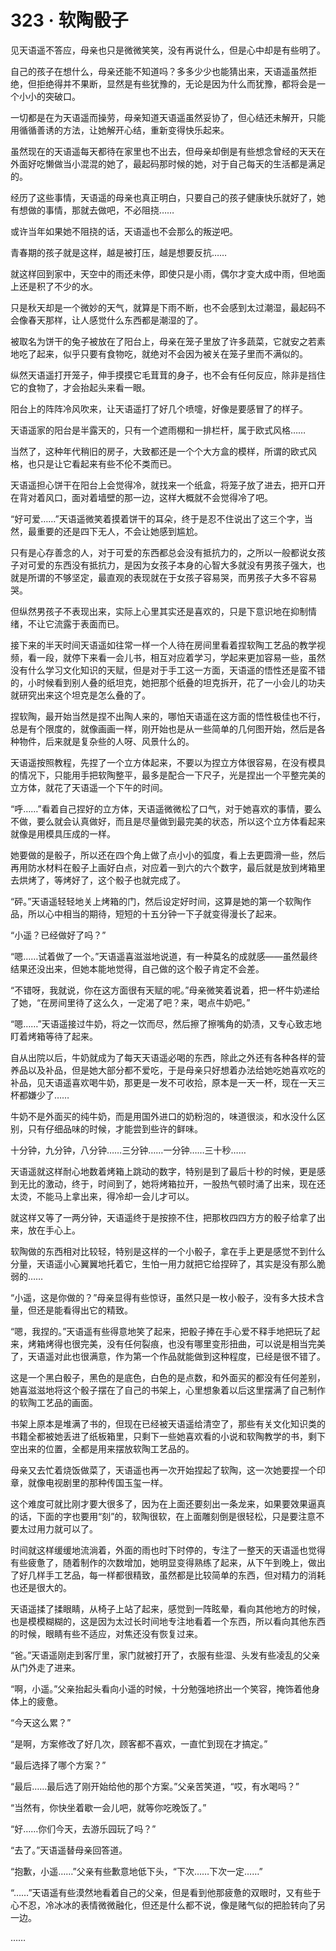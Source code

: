 # 323 · 软陶骰子

见天语遥不答应，母亲也只是微微笑笑，没有再说什么，但是心中却是有些明了。

自己的孩子在想什么，母亲还能不知道吗？多多少少也能猜出来，天语遥虽然拒绝，但拒绝得并不果断，显然是有些犹豫的，无论是因为什么而犹豫，都将会是一个小小的突破口。

一切都是在为天语遥而操劳，母亲知道天语遥虽然妥协了，但心结还未解开，只能用循循善诱的方法，让她解开心结，重新变得快乐起来。

虽然现在的天语遥每天都待在家里也不出去，但母亲却倒是有些想念曾经的天天在外面好吃懒做当小混混的她了，最起码那时候的她，对于自己每天的生活都是满足的。

经历了这些事情，天语遥的母亲也真正明白，只要自己的孩子健康快乐就好了，她有想做的事情，那就去做吧，不必阻挠……

或许当年如果她不阻挠的话，天语遥也不会那么的叛逆吧。

青春期的孩子就是这样，越是被打压，越是想要反抗……

就这样回到家中，天空中的雨还未停，即使只是小雨，偶尔才变大成中雨，但地面上还是积了不少的水。

只是秋天却是一个微妙的天气，就算是下雨不断，也不会感到太过潮湿，最起码不会像春天那样，让人感觉什么东西都是潮湿的了。

被取名为饼干的兔子被放在了阳台上，母亲在笼子里放了许多蔬菜，它就安之若素地吃了起来，似乎只要有食物吃，就绝对不会因为被关在笼子里而不满似的。

纵然天语遥打开笼子，伸手摸摸它毛茸茸的身子，也不会有任何反应，除非是挡住它的食物了，才会抬起头来看一眼。

阳台上的阵阵冷风吹来，让天语遥打了好几个喷嚏，好像是要感冒了的样子。

天语遥家的阳台是半露天的，只有一个遮雨棚和一排栏杆，属于欧式风格……

当然了，这种年代稍旧的房子，大致都还是一个个大方盒的模样，所谓的欧式风格，也只是让它看起来有些不伦不类而已。

天语遥担心饼干在阳台上会觉得冷，就找来一个纸盒，将笼子放了进去，把开口开在背对着风口，面对着墙壁的那一边，这样大概就不会觉得冷了吧。

“好可爱……”天语遥微笑着摸着饼干的耳朵，终于是忍不住说出了这三个字，当然，最重要的还是四下无人，不会让她感到尴尬。

只有是心存善念的人，对于可爱的东西都总会没有抵抗力的，之所以一般都说女孩子对可爱的东西没有抵抗力，是因为女孩子本身的心智大多就没有男孩子强大，也就是所谓的不够坚定，最直观的表现就在于女孩子容易哭，而男孩子大多不容易哭。

但纵然男孩子不表现出来，实际上心里其实还是喜欢的，只是下意识地在抑制情绪，不让它流露于表面而已。

接下来的半天时间天语遥如往常一样一个人待在房间里看着捏软陶工艺品的教学视频，看一段，就停下来看一会儿书，相互对应着学习，学起来更加容易一些，虽然没有什么学习文化知识的天赋，但是对于手工这一方面，天语遥的悟性还是蛮不错的，小时候看到别人叠的纸坦克，她把那个纸叠的坦克拆开，花了一小会儿的功夫就研究出来这个坦克是怎么叠的了。

捏软陶，最开始当然是捏不出陶人来的，哪怕天语遥在这方面的悟性极佳也不行，总是有个限度的，就像画画一样，刚开始也是从一些简单的几何图开始，然后是各种物件，后来就是复杂些的人呀、风景什么的。

天语遥按照教程，先捏了一个立方体起来，不要以为捏立方体很容易，在没有模具的情况下，只能用手把软陶整平，最多是配合一下尺子，光是捏出一个平整完美的立方体，就花了天语遥一个下午的时间。

“呼……”看着自己捏好的立方体，天语遥微微松了口气，对于她喜欢的事情，要么不做，要么就会认真做好，而且是尽量做到最完美的状态，所以这个立方体看起来就像是用模具压成的一样。

她要做的是骰子，所以还在四个角上做了点小小的弧度，看上去更圆滑一些，然后再用防水材料在骰子上画好白点，对应着一到六的六个数字，最后就是放到烤箱里去烘烤了，等烤好了，这个骰子也就完成了。

“砰。”天语遥轻轻地关上烤箱的门，然后设定好时间，这算是她的第一个软陶作品，所以心中相当的期待，短短的十五分钟一下子就变得漫长了起来。

“小遥？已经做好了吗？”

“嗯……试着做了一个。”天语遥喜滋滋地说道，有一种莫名的成就感——虽然最终结果还没出来，但她本能地觉得，自己做的这个骰子肯定不会差。

“不错呀，我就说，你在这方面很有天赋的呢。”母亲微笑着说着，把一杯牛奶递给了她，“在房间里待了这么久，一定渴了吧？来，喝点牛奶吧。”

“嗯……”天语遥接过牛奶，将之一饮而尽，然后擦了擦嘴角的奶渍，又专心致志地盯着烤箱等待了起来。

自从出院以后，牛奶就成为了每天天语遥必喝的东西，除此之外还有各种各样的营养品以及补品，但是她大部分都不爱吃，于是母亲只好想着办法给她吃她喜欢吃的补品，见天语遥喜欢喝牛奶，那更是一发不可收拾，原本是一天一杯，现在一天三杯都嫌少了……

牛奶不是外面买的纯牛奶，而是用国外进口的奶粉泡的，味道很淡，和水没什么区别，只有仔细品味的时候，才能尝到些许的鲜味。

十分钟，九分钟，八分钟……三分钟……一分钟……三十秒……

天语遥就这样耐心地数着烤箱上跳动的数字，特别是到了最后十秒的时候，更是感到无比的激动，终于，时间到了，她将烤箱拉开，一股热气顿时涌了出来，现在还太烫，不能马上拿出来，得冷却一会儿才可以。

就这样又等了一两分钟，天语遥终于是按捺不住，把那枚四四方方的骰子给拿了出来，放在手心上。

软陶做的东西相对比较轻，特别是这样的一个小骰子，拿在手上更是感觉不到什么分量，天语遥小心翼翼地托着它，生怕一用力就把它给捏碎了，其实是没有那么脆弱的……

“小遥，这是你做的？”母亲显得有些惊讶，虽然只是一枚小骰子，没有多大技术含量，但还是能看得出它的精致。

“嗯，我捏的。”天语遥有些得意地笑了起来，把骰子捧在手心爱不释手地把玩了起来，烤箱烤得也很完美，没有任何裂痕，也没有哪里变形扭曲，可以说是相当完美了，天语遥对此也很满意，作为第一个作品就能做到这种程度，已经是很不错了。

这是一个黑白骰子，黑色的是底色，白色的是点数，和外面买的都没有任何差别，她喜滋滋地将这个骰子摆在了自己的书架上，心里想象着以后这里摆满了自己制作的软陶工艺品的画面。

书架上原本是堆满了书的，但现在已经被天语遥给清空了，那些有关文化知识类的书籍全都被她丢进了纸板箱里，只剩下一些她喜欢看的小说和软陶教学的书，剩下空出来的位置，全都是用来摆放软陶工艺品的。

母亲又去忙着烧饭做菜了，天语遥也再一次开始捏起了软陶，这一次她要捏一个印章，就像电视剧里的那种传国玉玺一样。

这个难度可就比刚才要大很多了，因为在上面还要刻出一条龙来，如果要效果逼真的话，下面的字也要用“刻”的，软陶很软，在上面雕刻倒是很轻松，只是要注意不要太过用力就可以了。

时间就这样缓缓地流淌着，外面的雨也时下时停的，专注了一整天的天语遥也觉得有些疲惫了，随着制作的次数增加，她明显变得熟练了起来，从下午到晚上，做出了好几样手工艺品，每一样都很精致，虽然都是比较简单的东西，但对精力的消耗也还是很大的。

天语遥揉了揉眼睛，从椅子上站了起来，感觉到一阵眩晕，看向其他地方的时候，也是模模糊糊的，这是因为太过长时间地专注地看着一个东西，所以看向其他东西的时候，眼睛有些不适应，对焦还没有恢复过来。

“爸。”天语遥刚走到客厅里，家门就被打开了，衣服有些湿、头发有些凌乱的父亲从门外走了进来。

“啊，小遥。”父亲抬起头看向小遥的时候，十分勉强地挤出一个笑容，掩饰着他身体上的疲惫。

“今天这么累？”

“是啊，方案修改了好几次，顾客都不喜欢，一直忙到现在才搞定。”

“最后选择了哪个方案？”

“最后……最后选了刚开始给他的那个方案。”父亲苦笑道，“哎，有水喝吗？”

“当然有，你快坐着歇一会儿吧，就等你吃晚饭了。”

“好……你们今天，去游乐园玩了吗？”

“去了。”天语遥替母亲回答道。

“抱歉，小遥……”父亲有些歉意地低下头，“下次……下次一定……”

“……”天语遥有些漠然地看着自己的父亲，但是看到他那疲惫的双眼时，又有些于心不忍，冷冰冰的表情微微融化，但还是什么都不说，像是赌气似的把脸转向了另一边。

……
